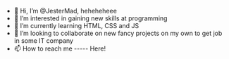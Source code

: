 - 👋 Hi, I’m @JesterMad, heheheheee
- 👀 I’m interested in gaining new skills at programming
- 🌱 I’m currently learning HTML, CSS and JS
- 💞️ I’m looking to collaborate on new fancy projects on my own to get job in some IT company
- 📫 How to reach me ----- Here!

<!---
JesterMad/JesterMad is a ✨ special ✨ repository because its `README.md` (this file) appears on your GitHub profile.
You can click the Preview link to take a look at your changes.
--->
